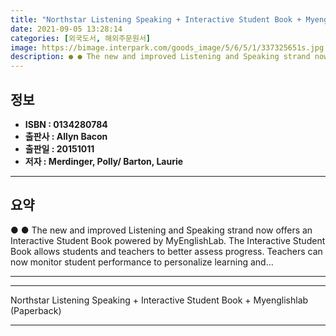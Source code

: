 ```yaml
---
title: "Northstar Listening Speaking + Interactive Student Book + Myenglishlab (Paperback)"
date: 2021-09-05 13:28:14
categories: [외국도서, 해외주문원서]
image: https://bimage.interpark.com/goods_image/5/6/5/1/337325651s.jpg
description: ● ● The new and improved Listening and Speaking strand now offers an Interactive Student Book powered by MyEnglishLab. The Interactive Student Book allows stu
---
```


## **정보**

- **ISBN : 0134280784**
- **출판사 : Allyn   Bacon**
- **출판일 : 20151011**
- **저자 : Merdinger, Polly/ Barton, Laurie**

------



## **요약**

●  ●  The new and improved Listening and Speaking strand now offers an Interactive Student Book powered by MyEnglishLab. The Interactive Student Book allows students and teachers to better assess progress. Teachers can now monitor student performance to personalize learning and... 

------



------


Northstar Listening Speaking + Interactive Student Book + Myenglishlab (Paperback) 

------


